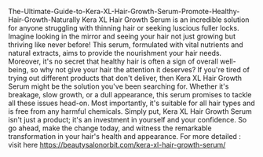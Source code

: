 The-Ultimate-Guide-to-Kera-XL-Hair-Growth-Serum-Promote-Healthy-Hair-Growth-Naturally
Kera XL Hair Growth Serum is an incredible solution for anyone struggling with thinning hair or seeking luscious
fuller locks. Imagine looking in the mirror and seeing your hair not just growing but thriving like never before! This serum, formulated with vital nutrients and natural extracts, aims to provide the nourishment your hair needs. 
Moreover, it's no secret that healthy hair is often a sign of overall well-being, so why not give your hair the attention it deserves? If you're tired of trying out different products that don't deliver, then Kera XL Hair Growth Serum might be the solution you've been searching for. Whether it's breakage, slow growth, or a dull appearance, this serum promises to tackle all these issues head-on. 
Most importantly, it's suitable for all hair types and is free from any harmful chemicals. Simply put, Kera XL Hair Growth Serum isn't just a product; it's an investment in yourself and your confidence. So go ahead, make the change today, and witness the remarkable transformation in your hair's health and appearance.
For more detailed : visit here
https://beautysalonorbit.com/kera-xl-hair-growth-serum/
